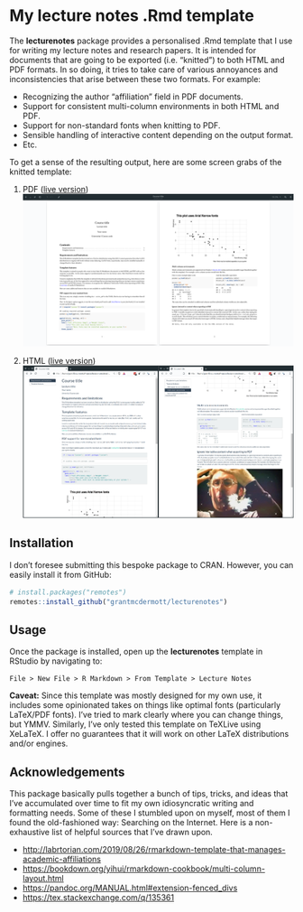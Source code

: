 
<!-- README.md is generated from README.Rmd. Please edit that file -->

# My lecture notes .Rmd template

<!-- badges: start -->

<!-- badges: end -->

The **lecturenotes** package provides a personalised .Rmd template that
I use for writing my lecture notes and research papers. It is intended
for documents that are going to be exported (i.e. “knitted”) to both
HTML and PDF formats. In so doing, it tries to take care of various
annoyances and inconsistencies that arise between these two formats. For
example:

  - Recognizing the author “affiliation” field in PDF documents.
  - Support for consistent multi-column environments in both HTML and
    PDF.
  - Support for non-standard fonts when knitting to PDF.
  - Sensible handling of interactive content depending on the output
    format.
  - Etc.

To get a sense of the resulting output, here are some screen grabs of
the knitted template:

1.  PDF ([live
    version](https://github.com/grantmcdermott/lecturenotes/blob/master/inst/rmarkdown/templates/template-name/skeleton/skeleton.pdf))
    ![](man/figures/knitted-pdf.png)

2.  HTML ([live
    version](http://raw.githack.com/grantmcdermott/lecturenotes/master/inst/rmarkdown/templates/template-name/skeleton/skeleton.html))
    ![](man/figures/knitted-html.png)

## Installation

I don’t foresee submitting this bespoke package to CRAN. However, you
can easily install it from GitHub:

``` r
# install.packages("remotes")
remotes::install_github("grantmcdermott/lecturenotes")
```

## Usage

Once the package is installed, open up the **lecturenotes** template in
RStudio by navigating to:

    File > New File > R Markdown > From Template > Lecture Notes

**Caveat:** Since this template was mostly designed for my own use, it
includes some opinionated takes on things like optimal fonts
(particularly LaTeX/PDF fonts). I’ve tried to mark clearly where you can
change things, but YMMV. Similarly, I’ve only tested this template on
TeXLive using XeLaTeX. I offer no guarantees that it will work on other
LaTeX distributions and/or engines.

## Acknowledgements

This package basically pulls together a bunch of tips, tricks, and ideas
that I’ve accumulated over time to fit my own idiosyncratic writing and
formatting needs. Some of these I stumbled upon on myself, most of them
I found the old-fashioned way: Searching on the Internet. Here is a
non-exhaustive list of helpful sources that I’ve drawn upon.

  - <http://labrtorian.com/2019/08/26/rmarkdown-template-that-manages-academic-affiliations>
  - <https://bookdown.org/yihui/rmarkdown-cookbook/multi-column-layout.html>
  - <https://pandoc.org/MANUAL.html#extension-fenced_divs>
  - <https://tex.stackexchange.com/q/135361>
